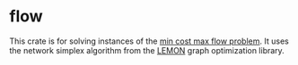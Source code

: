 # flow
This crate is for solving instances of the [min cost max flow problem](https://en.wikipedia.org/wiki/Minimum-cost_flow_problem).
It uses the network simplex algorithm from the [LEMON](http://lemon.cs.elte.hu/trac/lemon) graph optimization library.
